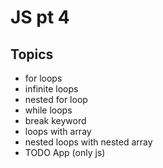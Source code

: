 # JS pt 4
## Topics
- for loops
- infinite loops
- nested for loop
- while loops
- break keyword
- loops with array
- nested loops with nested array
- TODO App (only js)